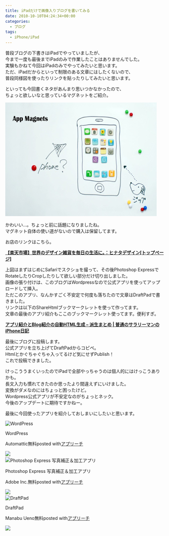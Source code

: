 ```yaml
---
title: iPadだけで画像入りブログを書いてみる
date: 2010-10-10T04:24:34+00:00
categories:
  - ブログ
tags:
  - iPhone/iPad
---
```

普段ブログの下書きはiPadでやっていましたが、  
今まで一度も最後までiPadのみで作業したことはありませんでした。  
実験もかねて今回はiPadのみでやってみたいと思います。  
ただ、iPadだからといって制限のある文章にはしたくないので、  
普段同様図を使ったりリンクを貼ったりしてみたいと思います。

といっても今回書くネタがあんまり思いつかなかったので、  
ちょっと欲しいなと思っているマグネットをご紹介。

![マグネット](./20101010-095314.jpg)

かわいい&#8230;。ちょっと前に話題になりましたね。  
マグネット自体の使い道がないので購入は保留してます。

お店のリンクはこちら。

<div class="ShareInfo">
  <strong><a rel="nofollow" target="_blank" href="http://www.rakuten.co.jp/hinata-d/">【楽天市場】世界のデザイン雑貨を毎日の生活に。：ヒナタデザイン[トップページ]</a><a rel="nofollow" target="_blank" href="https://b.hatena.ne.jp/entry/http://www.rakuten.co.jp/hinata-d/"><img border="0" src="https://b.hatena.ne.jp/entry/image/http://www.rakuten.co.jp/hinata-d/" alt="" /></a></strong></p> 
  
  <div style="color:#808080;font-size:80%;">
  </div>
  
  <p>
    <strong></strong>
  </p>
</div>

上図はまずはじめにSafariでスクショを撮って、その後Photoshop ExpressでRotateしたりCropしたりして欲しい部分だけ切り出しました。  
画像の張り付けは、このブログはWordpressなので公式アプリを使ってアップロードして挿入。  
ただこのアプリ、なんかすごく不安定で何度も落ちたので文章はDraftPadで書きました。  
リンクは以下のShareHtmlブックマークレットを使って作ってます。  
文章の最後のアプリ紹介もここのブックマークレット使ってます。便利すぎ。

<div class="ShareInfo">
  <strong><a rel="nofollow" target="_blank" href="http://iphone-diary.com/?p=7810">アプリ紹介とBlog紹介の自動HTML生成 – 派生まとめ | 普通のサラリーマンのiPhone日記</a><a rel="nofollow" target="_blank" href="https://b.hatena.ne.jp/entry/http://iphone-diary.com/?p=7810"><img border="0" src="https://b.hatena.ne.jp/entry/image/http://iphone-diary.com/?p=7810" alt="" /></a></strong></p> 
  
  <div style="color:#808080;font-size:80%;">
  </div>
  
  <p>
    <strong></strong>
  </p>
</div>

最後にブログに投稿します。  
公式アプリを立ち上げてDraftPadからコピペ。  
Htmlとかぐちゃぐちゃ入ってるけど気にせずPublish！  
これで投稿できました。

けっこううまくいったのでiPadで全部やっちゃうのは個人的にはけっこうありかも。  
長文入力も慣れてきたのか思ったより間違えずにいけました。  
変換がダメなのにはちょっと困ったけど。  
Wordpress公式アプリが不安定なのがちょっとネック。  
今後のアップデートに期待ですかねー。

最後に今回使ったアプリを紹介しておしまいにしたいと思います。

<div class="appreach"><img src="https://is1-ssl.mzstatic.com/image/thumb/Purple114/v4/60/ed/18/60ed1815-d5d7-0e33-7fa4-a3a6a36dbf2b/source/512x512bb.jpg" alt="WordPress" class="appreach__icon"><div class="appreach__detail"><p class="appreach__name">WordPress</p><p class="appreach__info"><span class="appreach__developper">Automattic</span><span class="appreach__price">無料</span><span class="appreach__posted">posted with<a href="https://mama-hack.com/app-reach/" title="アプリーチ" target="_blank" rel="nofollow">アプリーチ</a></span></p></div><div class="appreach__links"><a href="https://apps.apple.com/jp/app/wordpress/id335703880?uo=4" rel="nofollow" class="appreach__aslink"><img src="https://nabettu.github.io/appreach/img/itune_ja.svg"></a></div></div>

<div class="appreach"><img src="https://is1-ssl.mzstatic.com/image/thumb/Purple124/v4/88/e4/c2/88e4c263-4854-2242-f4fc-56d92fa0fe1b/source/512x512bb.jpg" alt="Photoshop Express 写真補正＆加工アプリ" class="appreach__icon"><div class="appreach__detail"><p class="appreach__name">Photoshop Express 写真補正＆加工アプリ</p><p class="appreach__info"><span class="appreach__developper">Adobe Inc.</span><span class="appreach__price">無料</span><span class="appreach__posted">posted with<a href="https://mama-hack.com/app-reach/" title="アプリーチ" target="_blank" rel="nofollow">アプリーチ</a></span></p></div><div class="appreach__links"><a href="https://apps.apple.com/jp/app/photoshop-express-%25E5%2586%2599%25E7%259C%259F%25E8%25A3%259C%25E6%25AD%25A3-%25E5%258A%25A0%25E5%25B7%25A5%25E3%2582%25A2%25E3%2583%2597%25E3%2583%25AA/id331975235?uo=4" rel="nofollow" class="appreach__aslink"><img src="https://nabettu.github.io/appreach/img/itune_ja.svg"></a></div></div>

<div class="appreach"><img src="https://is3-ssl.mzstatic.com/image/thumb/Purple118/v4/52/13/5a/52135ae0-46d9-5cda-2518-8daf8a5090dd/source/512x512bb.jpg" alt="DraftPad" class="appreach__icon"><div class="appreach__detail"><p class="appreach__name">DraftPad</p><p class="appreach__info"><span class="appreach__developper">Manabu Ueno</span><span class="appreach__price">無料</span><span class="appreach__posted">posted with<a href="https://mama-hack.com/app-reach/" title="アプリーチ" target="_blank" rel="nofollow">アプリーチ</a></span></p></div><div class="appreach__links"><a href="https://apps.apple.com/jp/app/draftpad/id358067114?uo=4" rel="nofollow" class="appreach__aslink"><img src="https://nabettu.github.io/appreach/img/itune_ja.svg"></a></div></div>
